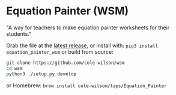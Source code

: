 # Equation Painter (WSM)
"A way for teachers to make equation painter worksheets for their students."

Grab the file at the [latest release](https://github.com/cole-wilson/wsm/releases/latest), or install with:
`pip3 install equation_painter_wsm`
or build from source:
```bash
git clone https://github.com/cole-wilson/wsm
cd wsm
python3 ./setup.py develop
```
or Homebrew:
`brew install cole-wilson/taps/Equation_Painter`